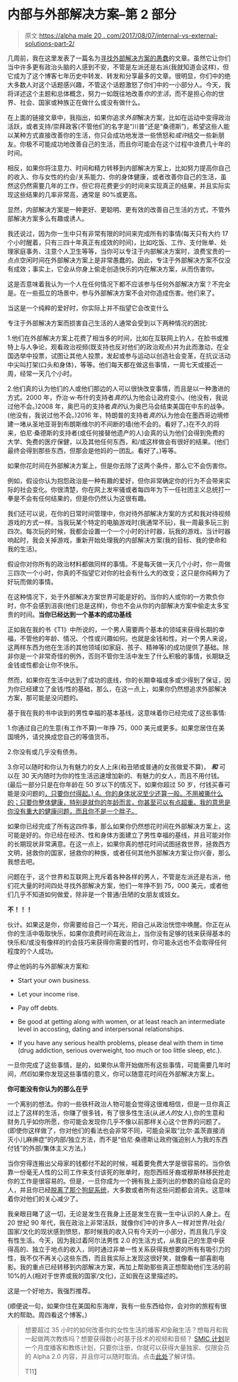 # 内部与外部解决方案–第 2 部分

> 原文:[https://alpha male 20 . com/2017/08/07/internal-vs-external-solutions-part-2/](https://alphamale20.com/2017/08/07/internal-vs-external-solutions-part-2/)

几周前，我在这里发表了一篇名为[寻找外部解决方案的愚蠢](https://blackdragonblog.com/2017/07/13/the-stupidity-of-looking-for-external-solutions/)的文章。虽然它让你们当中许多更有政治头脑的人感到不安，不管是左派还是右派(我就知道会这样)，但它成为了这个博客七年历史中转发、转发和分享最多的文章。很明显，你们中的绝大多数人对这个话题感兴趣，不管这个话题激怒了你们中的一小部分人。今天，我将详述这个主题和总体概念，努力一如既往地改善*你的生活*，而不是担心你的世界、社会、国家或种族正在做什么或没有做什么。

在上面的链接文章中，我指出，如果你追求*外部*解决方案，比如在运动中变得政治活跃，或者支持/崇拜政客(不管他们的名字是“川普”还是“桑德斯”)，希望这些人能以某种方式直接改善你的生活，你只会成功地发泄一些愤怒和*或许*结交一些新朋友。你极不可能成功地改善自己的生活，而且你可能会在这个过程中浪费几十年的时间。

相反，如果你将注意力、时间和精力转移到内部解决方案上，比如努力提高你自己的收入、你与女性的约会/关系能力、你的身体健康，或者改善你自己的生活，虽然这仍然需要几年的工作，但它将花费更少的时间来实现真正的结果，并且实际实现这些结果的几率非常高，通常是 80%或更高。

显然，内部解决方案是一种更好、更聪明、更有效的改善自己生活的方式，不管外部解决方案多么有趣或诱人。

我还说过，因为你一生中只有非常有限的时间来完成所有的事情(每天只有大约 17 个小时醒着，只有三四十年真正有成效的时间)，比如吃饭、工作、支付账单、处理家庭事务、注意个人卫生等等，当你可以专注于内部解决方案时，浪费宝贵的一点点空闲时间在外部解决方案上是非常愚蠢的。因此，专注于外部解决方案不仅没有成效；事实上，它会从你身上偷走创造快乐的内在解决方案，从而伤害你。

这是否意味着我认为一个人在任何情况下都不应该参与任何外部解决方案？不完全是。在一些孤立的场景中，参与外部解决方案不会对你造成伤害。他们来了。

当这是一个纯粹的爱好时，你实际上并不指望它会改变什么

专注于外部解决方案而损害自己生活的人通常会受到以下两种情况的困扰:

1.他们在外部解决方案上花费了相当多的时间，比如在互联网上钓人，在脸书或推特上与人争论，观看政治视频(既支持也反对他们的政治观点)并为此而激动，在全国选举中投票，试图让其他人投票，发起或参与运动以创造社会变革，在抗议活动中尖叫打架(口头和身体)，等等。他们每天都在做这些事情，一周七天或接近一周，经常一天几个小时。

2.他们真的认为他们的人或他们那边的人可以很快改变事情，而且是以一种激进的方式。2000 年，乔治·w·布什的支持者*真的*认为他会让政府变小。(他没有，我说过他不会。)2008 年，奥巴马的支持者*真的*认为奥巴马会结束美国在中东的战争。(他没有，我说过他不会。)2016 年，特朗普的支持者*真的*认为他会在墨西哥边境修建一堵从圣地亚哥到布朗斯维尔的不间断的墙(他不会的。看好了。)在不久的将来，伯尼·桑德斯的支持者(或任何接替他遗产的人)会真的认为他们会得到免费的大学、免费的医疗保健，以及其他任何东西，和/或这样做会有很好的结果。(他们最终会得到那些东西，但那会是他妈的一团乱。看好了。)等等。

如果你花时间在外部解决方案上，但是你去除了这两个条件，那么它不会伤害你。

例如，假设你认为抱怨政治是一种有趣的爱好，但你非常确定你的行为不会带来实际的社会变化。你很清楚，你在网上发牢骚或者每四年为下一任社团主义总统打一拳是不会有任何结果的，但是你仍然认为这很有趣。

我们还可以说，在你的日常时间管理中，你对待外部解决方案的方式和我对待视频游戏的方式一样。当我玩某个特定的电脑游戏时(我通常不玩)，我一周最多玩三到四次。每次玩的时候，我都会设置一个一个小时的计时器，玩我的游戏，当计时器响起时，我会关掉游戏，重新开始处理我的内部解决方案(我的目标、我的使命和我的生活)。

假设你对你所有的政治材料都做同样的事情。不是每天做一天几个小时，你一周做三四次一个小时，你真的不指望它对你的社会有什么大的改变；这只是你纯粹为了好玩而做的事情。

在这种情况下，处于外部解决方案世界可能是好的。当你的人或你的一方欺负你时，你不会感到沮丧(他们总是这样)，你也不会从你的内部解决方案中偷走太多宝贵的时间。**当你已经达到一个基本的成功基线**

正如我在我的书《T1》中所说的，一个男人需要两个基本的领域来获得长期的幸福，不管他的年龄、情况、个性或兴趣如何。也就是金钱和性。对一个男人来说，这两样东西为他在生活的其他领域(如家庭、孩子、精神等)的成功提供了基础。除非你是一个非常奇怪的例外，否则不管你生活中发生了什么积极的事情，长期缺乏金钱或性都会让你不快乐。

然而，如果你在生活中达到了成功的底线，你的长期幸福或多或少得到了保证，因为你已经建立了金钱/性的基础，那么，在这一点上，如果你仍然想追求外部解决方案，那可能是没问题的。

基于我在我的书中谈到的男性幸福的基本基线，这意味着你已经完成了这些事情:

1.你通过自己的生意(有工作不算)一年挣 75，000 美元或更多。如果您居住在美国境外，请兑换成您自己的等值货币。

2.你没有或几乎没有债务。

3.你可以随时和你认为有魅力的女人上床(和丑陋或普通的女孩做爱不算)， ***和*** 可以在 30 天内随时为你的性生活迅速增加新的、有魅力的女人，而且不用付钱。(最后一部分只是在你年龄在 50 岁以下的情况下。如果你超过 50 岁，付钱买春可能是没问题的[，只要你付得起。) 4。你的身体状况至少还算一般。不用被撕什么的；只要你整体健康，特别是就你的年龄而言，你甚至可以有点超重。我的意思是你没有重大的健康问题，而且你不是一个胖子。](https://blackdragonblog.com/2017/02/23/okay-pay-sex-part-2/)

如果你已经完成了所有这四件事，那么如果你仍然想花时间在外部解决方案上，这可能是好的。你已经在经济、性和身体方面建立了男性幸福的基线，并且可能对你的长期现状非常满意。在这一点上，如果你真的想花时间试图拯救世界，拯救西方文明，拯救你的国家，拯救你的种族，或者任何其他外部解决方案让你兴奋，那么我想去吧。

问题在于，这个世界和互联网上充斥着各种各样的男人，不管是左派还是右派，他们花大量的时间四处寻找外部解决方案，他们一年挣不到 75，000 美元，或者他们几乎不知道如何做爱，除非是一个普通/丑陋的女朋友或妓女。

**不！！！**

伙计。如果这是你，你需要给自己一个耳光，把自己从政治恍惚中唤醒。你正在从你的生活中吸取快乐，如果你浪费时间在政治上，当你没有足够的钱来获得基本的快乐和/或没有像样的约会技巧来获得你需要的性时，你可能永远也不会取得任何程度的个人成功。

停止他妈的与外部解决方案和:

*   Start your own business.

*   Let your income rise.

*   Pay off debts.

*   Be good at getting along with women, or at least reach an intermediate level in accosting, dating and interpersonal relationships.

*   If you have any serious health problems, please deal with them in time (drug addiction, serious overweight, too much or too little sleep, etc.).

一旦你完成了这些事情，是的，如果你从零开始做所有这些事情，可能需要几年时间，*然后*如果你发现这些事情的意义，你可以随意花时间在外部解决方案上。

**你可能没有你认为的那么在乎**

一个离别的想法。你的一些铁杆政治人物可能会觉得这很难相信，但是一旦你真正过上了这样的生活，你赚了很多钱，有了很多性生活(从*迷人的*女人),你的生意和财务几乎如你所愿，你可能会发现你几乎不像以前那样关心这个世界的问题了。(即使你这样做了，你对他们的看法也会非常不同，可能会采取“比尔·盖茨直接消灭小儿麻痹症”的内部/独立方法，而不是“伯尼·桑德斯让政府强迫别人为我的东西付钱”的外部/集体主义方法。)

当你穷得连搬出父母家的钱都付不起的时候，喊着要免费大学是很容易的。当你依靠一份毫无人性的公司工作来支付该死的账单时，抱怨西班牙裔或穆斯林移民抢走你的工作是很容易的。但是，一旦你成为一个拥有我上面列出的参数的自给自足的人，并且你已经[脱离了那个狗屁系统](https://blackdragonblog.com/2015/03/12/what-being-independent-really-means-part-1/)，大多数或者所有这些问题都会消失。这意味着你对他们的关心减少了。

我亲眼目睹了这一切，无论是发生在我身上还是发生在我一生中认识的人身上。在 20 世纪 90 年代，我在政治上非常活跃，就像你们中的许多人一样对世界/社会/国家/文化的现状感到愤怒，那时候我的收入只有今天的一小部分，而且我几乎没有性生活。今天，因为我过着阿尔法男性 2.0 的生活方式，从我自己的生意中获得高的、独立于地点的收入，同时通过非单一性关系获得我想要的所有有吸引力的性，我不仅不再关心这些东西，而且我实际上发现这很好笑，就像看一部喜剧电影。我的重点已经转移到内部解决方案，再加上帮助那些真正想帮助他们生活的前 10%的人(相对于世界或我的国家/文化)，正如我在这里描述的。

这是一个好地方。我强烈推荐。

(顺便说一句，如果你住在美国和东海岸，我有一些东西给你，会对你的旅程有很大的帮助。周四看这个博客。)

> 想要超过 35 小时的如何改善你的女性生活的播客*和*金融生活？想每月和我一起做两次教练吗？想要获得数小时基于技术的视频和音频？ [SMIC 计划](https://alphamale20.kartra.com/page/vIL17)是一个月度播客和教练计划，只要你注册，你就可以获得大量独家、仅限会员的 Alpha 2.0 内容，并且你可以随时取消。点击[此处](https://alphamale20.kartra.com/page/vIL17)了解详情。
> 
> T11】